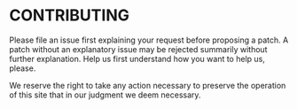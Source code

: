 CONTRIBUTING
============

Please file an issue first explaining your request before proposing a patch.  A patch without an explanatory issue may be rejected summarily without further explanation.  Help us first understand how you want to help us, please.

We reserve the right to take any action necessary to preserve the operation of this site that in our judgment we deem necessary.
